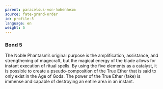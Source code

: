 ```yaml
---
parent: paracelsus-von-hohenheim
source: fate-grand-order
id: profile-5
language: en
weight: 5
---
```


### Bond 5

The Noble Phantasm’s original purpose is the amplification, assistance, and strengthening of magecraft, but the magical energy of the blade allows for instant execution of ritual spells.
By using the five elements as a catalyst, it is possible to create a pseudo-composition of the True Ether that is said to only exist in the Age of Gods.
The power of the True Ether (fake) is immense and capable of destroying an entire area in an instant.
